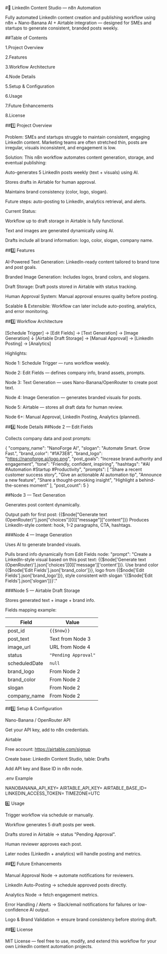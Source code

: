 #🚀 LinkedIn Content Studio — n8n Automation

Fully automated LinkedIn content creation and publishing workflow using n8n + Nano-Banana AI + Airtable integration — designed for SMEs and startups to generate consistent, branded posts weekly.

##Table of Contents

1.Project Overview

2.Features

3.Workflow Architecture

4.Node Details

5.Setup & Configuration

6.Usage

7.Future Enhancements

8.License

##1️⃣ Project Overview

Problem:
SMEs and startups struggle to maintain consistent, engaging LinkedIn content. Marketing teams are often stretched thin, posts are irregular, visuals inconsistent, and engagement is low.

Solution:
This n8n workflow automates content generation, storage, and eventual publishing:

Auto-generates 5 LinkedIn posts weekly (text + visuals) using AI.

Stores drafts in Airtable for human approval.

Maintains brand consistency (color, logo, slogan).

Future steps: auto-posting to LinkedIn, analytics retrieval, and alerts.

Current Status:

Workflow up to draft storage in Airtable is fully functional.

Text and images are generated dynamically using AI.

Drafts include all brand information: logo, color, slogan, company name.

##2️⃣ Features

AI-Powered Text Generation: LinkedIn-ready content tailored to brand tone and post goals.

Branded Image Generation: Includes logos, brand colors, and slogans.

Draft Storage: Draft posts stored in Airtable with status tracking.

Human Approval System: Manual approval ensures quality before posting.

Scalable & Extensible: Workflow can later include auto-posting, analytics, and error monitoring.

##3️⃣ Workflow Architecture

[Schedule Trigger] → [Edit Fields] → [Text Generation] → [Image Generation]
       ↓
       [Airtable Draft Storage] → [Manual Approval] → [LinkedIn Posting] → [Analytics]

Highlights:

Node 1: Schedule Trigger — runs workflow weekly.

Node 2: Edit Fields — defines company info, brand assets, prompts.

Node 3: Text Generation — uses Nano-Banana/OpenRouter to create post text.

Node 4: Image Generation — generates branded visuals for posts.

Node 5: Airtable — stores all draft data for human review.

Node 6+: Manual Approval, LinkedIn Posting, Analytics (planned).

##4️⃣ Node Details
##Node 2 — Edit Fields

Collects company data and post prompts:

{
  "company_name": "NanoForge AI",
  "slogan": "Automate Smart. Grow Fast.",
  "brand_color": "#1A73E8",
  "brand_logo": "https://nanoforge.ai/logo.png",
  "post_goals": "Increase brand authority and engagement",
  "tone": "Friendly, confident, inspiring",
  "hashtags": "#AI #Automation #Startup #Productivity",
  "prompts": [
    "Share a recent customer success story",
    "Give an actionable AI automation tip",
    "Announce a new feature",
    "Share a thought-provoking insight",
    "Highlight a behind-the-scenes moment"
  ],
  "post_count": 5
}

##Node 3 — Text Generation

Generates post content dynamically.

Output path for first post:
  {{$node["Generate text (OpenRouter)"].json["choices"][0]["message"]["content"]}}
Produces LinkedIn-style content: hook, 1–2 paragraphs, CTA, hashtags.

###Node 4 — Image Generation

Uses AI to generate branded visuals.

Pulls brand info dynamically from Edit Fields node:
"prompt": "Create a LinkedIn-style visual based on this post text: {{$node['Generate text (OpenRouter)'].json['choices'][0]['message']['content']}}. Use brand color {{$node['Edit Fields'].json['brand_color']}}, logo from {{$node['Edit Fields'].json['brand_logo']}}, style consistent with slogan '{{$node['Edit Fields'].json['slogan']}}'."

###Node 5 — Airtable Draft Storage

Stores generated text + image + brand info.

Fields mapping example:

| Field         | Value                |
| ------------- | -------------------- |
| post_id       | `{{$now}}`           |
| post_text     | Text from Node 3     |
| image_url     | URL from Node 4      |
| status        | `"Pending Approval"` |
| scheduledDate | `null`               |
| brand_logo    | From Node 2          |
| brand_color   | From Node 2          |
| slogan        | From Node 2          |
| company_name  | From Node 2          |

##5️⃣ Setup & Configuration

Nano-Banana / OpenRouter API

Get your API key, add to n8n credentials.

Airtable

Free account: https://airtable.com/signup

Create base: LinkedIn Content Studio, table: Drafts

Add API key and Base ID in n8n node.

.env Example

NANOBANANA_API_KEY=
AIRTABLE_API_KEY=
AIRTABLE_BASE_ID=
LINKEDIN_ACCESS_TOKEN=
TIMEZONE=UTC


6️⃣ Usage

Trigger workflow via schedule or manually.

Workflow generates 5 draft posts per week.

Drafts stored in Airtable → status "Pending Approval".

Human reviewer approves each post.

Later nodes (LinkedIn + analytics) will handle posting and metrics.

##7️⃣ Future Enhancements

Manual Approval Node → automate notifications for reviewers.

LinkedIn Auto-Posting → schedule approved posts directly.

Analytics Node → fetch engagement metrics.

Error Handling / Alerts → Slack/email notifications for failures or low-confidence AI output.

Logo & Brand Validation → ensure brand consistency before storing draft.

##8️⃣ License

MIT License — feel free to use, modify, and extend this workflow for your own LinkedIn content automation projects.

